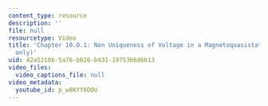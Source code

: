 ```yaml
---
content_type: resource
description: ''
file: null
resourcetype: Video
title: 'Chapter 10.0.1: Non Uniqueness of Voltage in a Magnetoquasistatic System (demo
  only)'
uid: 42a5210b-5a76-b626-b431-19753b6d6b13
video_files:
  video_captions_file: null
video_metadata:
  youtube_id: p_w8KYYXOOU
---
```

